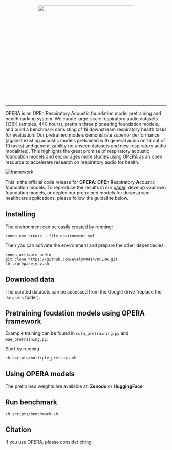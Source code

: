 <div align="center">
  <a href="https://github.com/evelyn0414/OPERA"> <img width="300px" height="300px" src="https://github.com/evelyn0414/OPERA/assets/61721952/6d17e3e7-5b3f-4e0b-991a-1cc02c5434dc"></a>
</div>


-----------------------------------------

OPERA is an OPEn Respiratory Acoustic foundation model pretraining and benchmarking system. We curate large-scale respiratory audio datasets (136K samples, 440 hours), pretrain three pioneering foundation models, and build a benchmark consisting of 19 downstream respiratory health tasks for evaluation. Our pretrained models demonstrate superior performance (against existing acoustic models pretrained with general audio on 16 out of 19 tasks) and generalizability (to unseen datasets and new respiratory audio modalities). This highlights the great promise of respiratory acoustic foundation models and encourages more studies using OPERA as an open resource to accelerate research on respiratory audio for health.

![framework](https://github.com/evelyn0414/OPERA/assets/61721952/30c6ed72-1720-4c2e-9351-79d48f03d3a4)


This is the official code release for **OPERA**: **OPE**n **R**espiratory **A**coustic foundation models. To reproduce the results in our [paper](), develop your own foundation models, or deploy our pretrained models for downstream healthcare applications, please follow the guideline below.


## Installing

The environment can be easily created by running:
```
conda env create --file environment.yml
```

Then you can activate the environment and prepare the other dependecies:

```
conda activate audio
git clone https://github.com/evelyn0414/OPERA.git
sh ./prepare_env.sh
```


## Download data
The curated datasets can be accessed from the Google drive (replace the `datasets` folder). 


## Pretraining foudation models using OPERA framework

Example training can be found in  `cola_pretraining.py` and `mae_pretraining.py`.

Start by running 

```
sh scripts/multiple_pretrain.sh
```

## Using OPERA models

The pretrained weights are available at:
__Zenodo__ or __HuggingFace__


## Run benchmark

 ```
sh scripts/benchmark.sh
```


## Citation

If you use OPERA, please consider citing:

```
```
